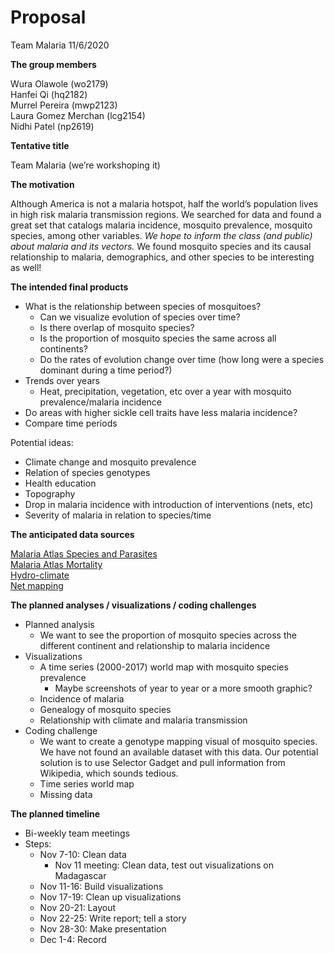 Proposal
================
Team Malaria
11/6/2020

**The group members**

Wura Olawole (wo2179) <br> Hanfei Qi (hq2182)<br> Murrel Pereira
(mwp2123)<br> Laura Gomez Merchan (lcg2154)<br> Nidhi Patel (np2619)<br>

**Tentative title**

Team Malaria (we’re workshoping it)

**The motivation**

Although America is not a malaria hotspot, half the world’s population
lives in high risk malaria transmission regions. We searched for data
and found a great set that catalogs malaria incidence, mosquito
prevalence, mosquito species, among other variables. *We hope to inform
the class (and public) about malaria and its vectors.* We found mosquito
species and its causal relationship to malaria, demographics, and other
species to be interesting as well\!

**The intended final products**

  - What is the relationship between species of mosquitoes?
      - Can we visualize evolution of species over time?
      - Is there overlap of mosquito species?
      - Is the proportion of mosquito species the same across all
        continents?
      - Do the rates of evolution change over time (how long were a
        species dominant during a time period?)
  - Trends over years
      - Heat, precipitation, vegetation, etc over a year with mosquito
        prevalence/malaria incidence
  - Do areas with higher sickle cell traits have less malaria incidence?
  - Compare time periods

Potential ideas:

  - Climate change and mosquito prevalence
  - Relation of species genotypes
  - Health education
  - Topography
  - Drop in malaria incidence with introduction of interventions (nets,
    etc)
  - Severity of malaria in relation to species/time

**The anticipated data sources**

[Malaria Atlas Species and
Parasites](https://malariaatlas.org/api-docs/) <br> [Malaria Atlas
Mortality](https://malariaatlas.org/malaria-burden-data-download/) <br>
[Hydro-climate](https://archive.researchdata.leeds.ac.uk/715/) <br> [Net
mapping](https://figshare.com/articles/LLIN_Raw_Data_xlsx/12552137/1)

**The planned analyses / visualizations / coding challenges**

  - Planned analysis
      - We want to see the proportion of mosquito species across the
        different continent and relationship to malaria incidence
  - Visualizations
      - A time series (2000-2017) world map with mosquito species
        prevalence
          - Maybe screenshots of year to year or a more smooth graphic?
      - Incidence of malaria
      - Genealogy of mosquito species
      - Relationship with climate and malaria transmission
  - Coding challenge
      - We want to create a genotype mapping visual of mosquito species.
        We have not found an available dataset with this data. Our
        potential solution is to use Selector Gadget and pull
        information from Wikipedia, which sounds tedious.  
      - Time series world map
      - Missing data

**The planned timeline**

  - Bi-weekly team meetings
  - Steps:
      - Nov 7-10: Clean data
          - Nov 11 meeting: Clean data, test out visualizations on
            Madagascar
      - Nov 11-16: Build visualizations
      - Nov 17-19: Clean up visualizations
      - Nov 20-21: Layout
      - Nov 22-25: Write report; tell a story
      - Nov 28-30: Make presentation
      - Dec 1-4: Record
